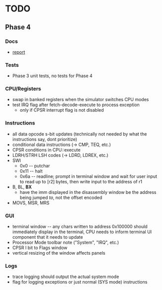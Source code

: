 # TODO

## Phase 4

### Docs

- [report](https://protect.bju.edu/cps/courses/armsim-project/exec2/report.html)

### Tests

- Phase 3 unit tests, no tests for Phase 4

### CPU/Registers

- swap in banked registers when the simulator switches CPU modes
- test IRQ flag after fetch-decode-execute to process exception
  - only if CPSR interrupt flag is not disabled

### Instructions  

- all data opcode s-bit updates (technically not needed by what the instructions say, dont prioritize)
- conditional data instructions (-> CMP, TEQ, etc.)
- CPSR conditions in CPU::execute
- LDRH/STRH LSH codes (-> LDRD, LDREX, etc.)
- SWI
  - 0x0  -- putchar
  - 0x11 -- halt
  - 0x6a -- readline; prompt in terminal window and wait for user input to read up to [r2] bytes, then write input to the address of r1
- B, BL, **BX**
  - have the imm displayed in the disassembly window be the address being jumped *to*, not the offset encoded
- MOVS, MSR, MRS

### GUI

- terminal window -- any chars written to address 0x100000 should immediately display in the terminal, CPU needs to inform terminal UI component that it needs to update
- Processor Mode toolbar note ("System", "IRQ", etc.)
- CPSR I bit to Flags window
- vertical resizing of the window affects panels

### Logs

- trace logging should output the actual system mode
- flag for logging exceptions or just normal (SYS mode) instructions